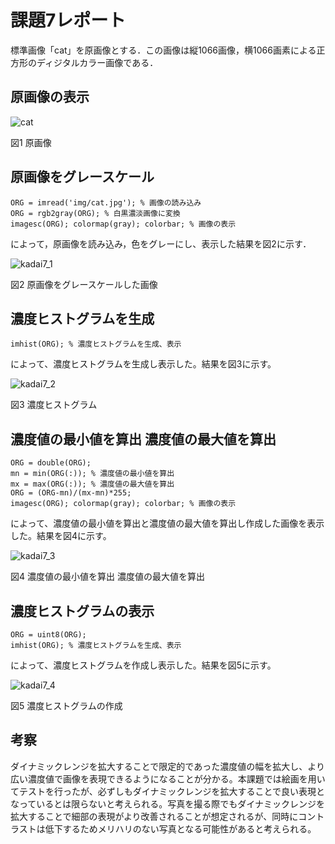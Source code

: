 # 課題7レポート

標準画像「cat」を原画像とする．この画像は縦1066画像，横1066画素による正方形のディジタルカラー画像である．

## 原画像の表示

![cat](https://user-images.githubusercontent.com/50776559/71508485-49cf0e80-28cb-11ea-87fc-ca4bfb64c480.jpg)

図1 原画像

## 原画像をグレースケール

```
ORG = imread('img/cat.jpg'); % 画像の読み込み
ORG = rgb2gray(ORG); % 白黒濃淡画像に変換
imagesc(ORG); colormap(gray); colorbar; % 画像の表示
```

によって，原画像を読み込み，色をグレーにし、表示した結果を図2に示す．

![kadai7_1](https://user-images.githubusercontent.com/50776559/71507805-1d19f780-28c9-11ea-9573-5af017afd928.png)

図2 原画像をグレースケールした画像

## 濃度ヒストグラムを生成

```
imhist(ORG); % 濃度ヒストグラムを生成、表示
```

によって、濃度ヒストグラムを生成し表示した。結果を図3に示す。

![kadai7_2](https://user-images.githubusercontent.com/50776559/71507806-1db28e00-28c9-11ea-8d83-1fc66d7a2a5e.png)

図3 濃度ヒストグラム

## 濃度値の最小値を算出 濃度値の最大値を算出

```
ORG = double(ORG);
mn = min(ORG(:)); % 濃度値の最小値を算出
mx = max(ORG(:)); % 濃度値の最大値を算出
ORG = (ORG-mn)/(mx-mn)*255;
imagesc(ORG); colormap(gray); colorbar; % 画像の表示
```

によって、濃度値の最小値を算出と濃度値の最大値を算出し作成した画像を表示した。結果を図4に示す。

![kadai7_3](https://user-images.githubusercontent.com/50776559/71507808-1db28e00-28c9-11ea-9447-eecbb249f854.png)

図4 濃度値の最小値を算出 濃度値の最大値を算出

## 濃度ヒストグラムの表示

```
ORG = uint8(ORG);
imhist(ORG); % 濃度ヒストグラムを生成、表示
```

によって、濃度ヒストグラムを作成し表示した。結果を図5に示す。

![kadai7_4](https://user-images.githubusercontent.com/50776559/71507804-1d19f780-28c9-11ea-9dbe-de343d2cd00e.png)

図5 濃度ヒストグラムの作成

## 考察

ダイナミックレンジを拡大することで限定的であった濃度値の幅を拡大し、より広い濃度値で画像を表現できるようになることが分かる。本課題では絵画を用いてテストを行ったが、必ずしもダイナミックレンジを拡大することで良い表現となっているとは限らないと考えられる。写真を撮る際でもダイナミックレンジを拡大することで細部の表現がより改善されることが想定されるが、同時にコントラストは低下するためメリハリのない写真となる可能性があると考えられる。